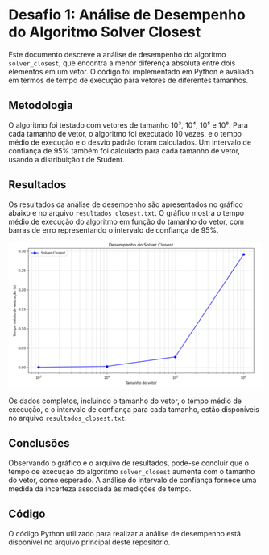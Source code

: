 # Desafio 1: Análise de Desempenho do Algoritmo Solver Closest

Este documento descreve a análise de desempenho do algoritmo `solver_closest`, que encontra a menor diferença absoluta entre dois elementos em um vetor. O código foi implementado em Python e avaliado em termos de tempo de execução para vetores de diferentes tamanhos.

## Metodologia

O algoritmo foi testado com vetores de tamanho 10³, 10⁴, 10⁵ e 10⁶. Para cada tamanho de vetor, o algoritmo foi executado 10 vezes, e o tempo médio de execução e o desvio padrão foram calculados.  Um intervalo de confiança de 95% também foi calculado para cada tamanho de vetor, usando a distribuição t de Student.

## Resultados

Os resultados da análise de desempenho são apresentados no gráfico abaixo e no arquivo `resultados_closest.txt`. O gráfico mostra o tempo médio de execução do algoritmo em função do tamanho do vetor, com barras de erro representando o intervalo de confiança de 95%.

![Gráfico de desempenho do Solver Closest](grafico_solver_closest.png)

Os dados completos, incluindo o tamanho do vetor, o tempo médio de execução, e o intervalo de confiança para cada tamanho, estão disponíveis no arquivo `resultados_closest.txt`.

## Conclusões

Observando o gráfico e o arquivo de resultados, pode-se concluir que o tempo de execução do algoritmo `solver_closest` aumenta com o tamanho do vetor, como esperado.  A análise do intervalo de confiança fornece uma medida da incerteza associada às medições de tempo.

## Código

O código Python utilizado para realizar a análise de desempenho está disponível no arquivo principal deste repositório.